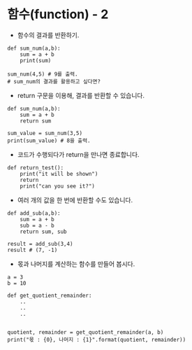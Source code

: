 # 함수(function) - 2

- 함수의 결과를 반환하기.
```
def sum_num(a,b):
    sum = a + b
    print(sum)

sum_num(4,5) # 9를 출력.
# sum_num의 결과를 활용하고 싶다면?
```

- return 구문을 이용해, 결과를 반환할 수 있습니다.
```
def sum_num(a,b):
    sum = a + b
    return sum

sum_value = sum_num(3,5)
print(sum_value) # 8을 출력.    
```

- 코드가 수행되다가 return을 만나면 종료합니다.
```
def return_test():
    print("it will be shown")
    return
    print("can you see it?")
```

- 여러 개의 값을 한 번에 반환할 수도 있습니다.
```
def add_sub(a,b):
    sum = a + b
    sub = a - b
    return sum, sub

result = add_sub(3,4)
result # (7, -1)
```

- 몫과 나머지를 계산하는 함수를 만들어 봅시다.
```
a = 3
b = 10

def get_quotient_remainder:
    ..
    ..
    ..


quotient, remainder = get_quotient_remainder(a, b)
print("몫 : {0}, 나머지 : {1}".format(quotient, remainder))
```